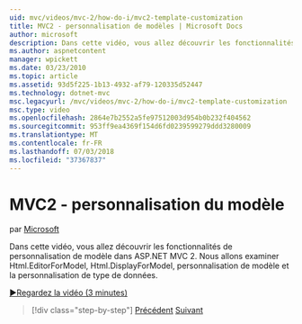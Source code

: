 ```yaml
---
uid: mvc/videos/mvc-2/how-do-i/mvc2-template-customization
title: MVC2 - personnalisation de modèles | Microsoft Docs
author: microsoft
description: Dans cette vidéo, vous allez découvrir les fonctionnalités de personnalisation de modèle dans ASP.NET MVC 2. Nous allons examiner Html.EditorForModel, Html.DisplayForModel, liste de modèles de modèle...
ms.author: aspnetcontent
manager: wpickett
ms.date: 03/23/2010
ms.topic: article
ms.assetid: 93d5f225-1b13-4932-af79-120335d52447
ms.technology: dotnet-mvc
msc.legacyurl: /mvc/videos/mvc-2/how-do-i/mvc2-template-customization
msc.type: video
ms.openlocfilehash: 2864e7b2552a5fe97512003d954b0b232f404562
ms.sourcegitcommit: 953ff9ea4369f154d6fd0239599279ddd3280009
ms.translationtype: MT
ms.contentlocale: fr-FR
ms.lasthandoff: 07/03/2018
ms.locfileid: "37367837"
---
```

<a name="mvc2---template-customization"></a>MVC2 - personnalisation du modèle
====================
par [Microsoft](https://github.com/microsoft)

Dans cette vidéo, vous allez découvrir les fonctionnalités de personnalisation de modèle dans ASP.NET MVC 2. Nous allons examiner Html.EditorForModel, Html.DisplayForModel, personnalisation de modèle et la personnalisation de type de données.

[&#9654;Regardez la vidéo (3 minutes)](https://channel9.msdn.com/Blogs/ASP-NET-Site-Videos/mvc2-template-customization)

> [!div class="step-by-step"]
> [Précédent](mvc2-model-validation.md)
> [Suivant](aspnet-mvc-2-areas.md)
